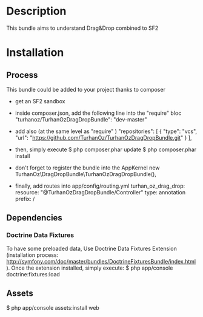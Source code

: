 # Description
This bundle aims to understand Drag&Drop combined to SF2

# Installation
## Process
This bundle could be added to your project thanks to composer
- get an SF2 sandbox
- inside composer.json, add the following line into the "require" bloc
"turhanoz/TurhanOzDragDropBundle": "dev-master"
- add also (at the same level as "require" )
"repositories": [
        {
            "type": "vcs",
            "url":  "https://github.com/TurhanOz/TurhanOzDragDropBundle.git"
        }
    ],

- then, simply execute 
$ php composer.phar update
$ php composer.phar install
- don't forget to register the bundle into the AppKernel
new TurhanOz\DragDropBundle\TurhanOzDragDropBundle(),

- finally, add routes into app/config/routing.yml
turhan_oz_drag_drop:
    resource: "@TurhanOzDragDropBundle/Controller"
    type:     annotation
    prefix:   /

## Dependencies
### Doctrine Data Fixtures
To have some preloaded data, Use Doctrine Data Fixtures Extension (installation process: http://symfony.com/doc/master/bundles/DoctrineFixturesBundle/index.html).
Once the extension installed, simply execute:
$ php app/console doctrine:fixtures:load

## Assets
$ php app/console assets:install web

